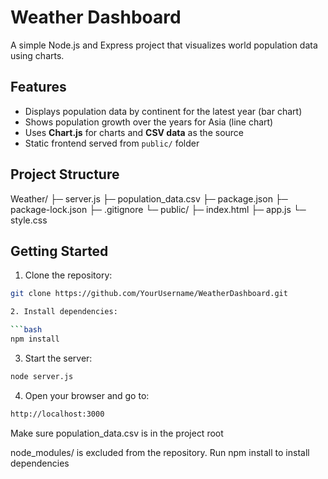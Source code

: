 # Weather Dashboard

A simple Node.js and Express project that visualizes world population data using charts.

## Features

- Displays population data by continent for the latest year (bar chart)
- Shows population growth over the years for Asia (line chart)
- Uses **Chart.js** for charts and **CSV data** as the source
- Static frontend served from `public/` folder

## Project Structure

Weather/
├─ server.js
├─ population_data.csv
├─ package.json
├─ package-lock.json
├─ .gitignore
└─ public/
├─ index.html
├─ app.js
└─ style.css


## Getting Started

1. Clone the repository:

```bash
git clone https://github.com/YourUsername/WeatherDashboard.git

2. Install dependencies:

```bash
npm install
```

3. Start the server:

```bash
node server.js
```


4. Open your browser and go to:

```bash
http://localhost:3000
````



Make sure population_data.csv is in the project root

node_modules/ is excluded from the repository. Run npm install to install dependencies
